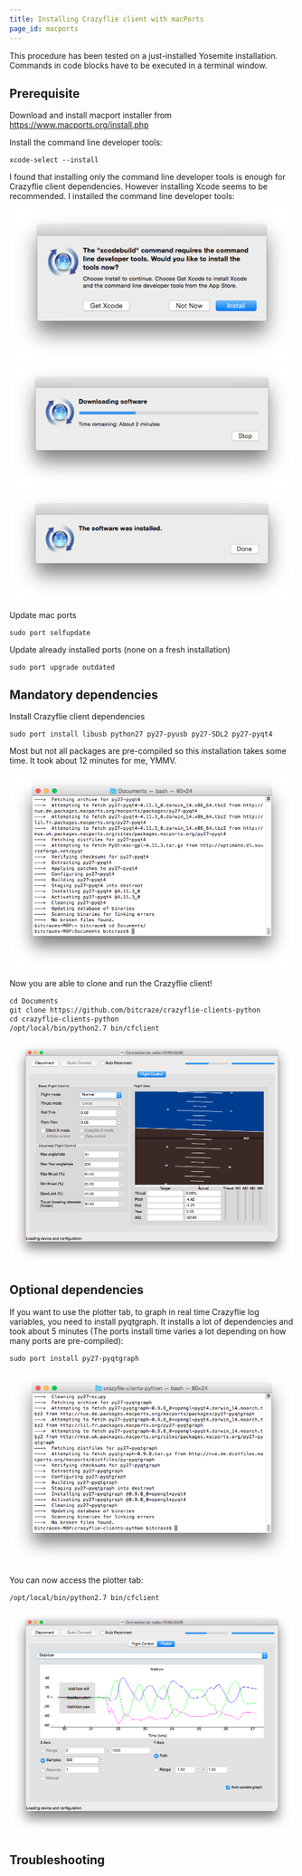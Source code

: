 ```yaml
---
title: Installing Crazyflie client with macPorts
page_id: macports 
---
```


This procedure has been tested on a just-installed Yosemite
installation. Commands in code blocks have to be executed in a terminal
window.

Prerequisite
------------

Download and install macport installer from
<https://www.macports.org/install.php>

Install the command line developer tools:

    xcode-select --install

I found that installing only the command line developer tools is enough
for Crazyflie client dependencies. However installing Xcode seems to be
recommended. I installed the command line developer tools:

![](images/image03.png)
![](images/image00.png)
![](images/image01.png)

Update mac ports

    sudo port selfupdate

Update already installed ports (none on a fresh installation)

    sudo port upgrade outdated

Mandatory dependencies
----------------------

Install Crazyflie client dependencies

    sudo port install libusb python27 py27-pyusb py27-SDL2 py27-pyqt4

Most but not all packages are pre-compiled so this installation takes
some time. It took about 12 minutes for me, YMMV.

![](images/image05.png)

Now you are able to clone and run the Crazyflie client!

    cd Documents
    git clone https://github.com/bitcraze/crazyflie-clients-python
    cd crazyflie-clients-python
    /opt/local/bin/python2.7 bin/cfclient

![](images/image04.png)

Optional dependencies
---------------------

If you want to use the plotter tab, to graph in real time Crazyflie log
variables, you need to install pyqtgraph. It installs a lot of
dependencies and took about 5 minutes (The ports install time varies a
lot depending on how many ports are pre-compiled):

    sudo port install py27-pyqtgraph

![](images/image02.png)

You can now access the plotter tab:

    /opt/local/bin/python2.7 bin/cfclient

![](images/image06.png)

Troubleshooting
---------------
